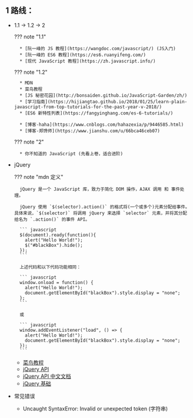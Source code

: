 
## 1 路线：

* 1.1 -> 1.2 -> 2

    ??? note "1.1"

        * [阮一峰的 JS 教程](https://wangdoc.com/javascript/) (JS入门)
        * [阮一峰的 ES6 教程](https://es6.ruanyifeng.com/)
        * [现代 JavaScript 教程](https://zh.javascript.info/)

    ??? note "1.2"

        * MDN
        * 菜鸟教程
        * [JS 秘密花园](http://bonsaiden.github.io/JavaScript-Garden/zh/)
        * [学习指南](https://hijiangtao.github.io/2018/01/25/learn-plain-javascript-from-top-tutorials-for-the-past-year-v-2018/)
        * [ES6 新特性列表](https://fangyinghang.com/es-6-tutorials/)

        * [博客-haha](https://www.cnblogs.com/hahazexia/p/9446585.html)
        * [博客-郑馋师](https://www.jianshu.com/u/66bca46ceb07)

    ??? note "2"

        * 你不知道的 JavaScript (先看上卷，适合进阶)

* jQuery

    ??? note "mdn 定义"

        jQuery 是一个 JavaScript 库，致力于简化 DOM 操作，AJAX 调用 和 事件处理。

        jQuery 使用 `$(selector).action()` 的格式将(一个或多个)元素分配给事件。具体来说，`$(selector)` 将调用 jQuery 来选择 `selector` 元素，并将其分配给名为 `.action()` 的事件 API。

        ``` javascript
        $(document).ready(function(){
          alert("Hello World!");
          $("#blackBox").hide();
        });
        ```

        上述代码和以下代码功能相同：

        ``` javascript
        window.onload = function() {
          alert("Hello World!");
          document.getElementById("blackBox").style.display = "none";
        };
        ```

        或

        ``` javascript
        window.addEventListener("load", () => {
          alert("Hello World!");
          document.getElementById("blackBox").style.display = "none";
        });
        ```

    * [菜鸟教程](https://www.runoob.com/jquery/jquery-tutorial.html)
    * [jQuery API](https://api.jquery.com/)
    * [jQuery API 中文文档](https://www.jquery123.com/)
    * [jQuery 基础](http://jqfundamentals.com/)


* 常见错误

    * Uncaught SyntaxError: Invalid or unexpected token (字符串)